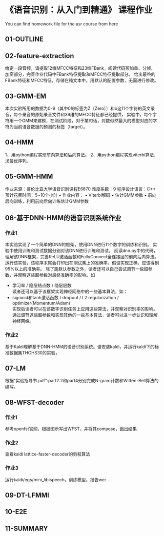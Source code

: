 # 《语音识别：从入门到精通》 课程作业
You can find homework file for the asr course from here

## 01-OUTLINE

## 02-feature-extraction
给定一段音频，请提取12维MFCC特征和23维FBank，阅读代码预加重、分帧、加窗部分，完善作业代码中FBank特征提取和MFCC特征提取部分。
给出最终的FBank特征和MFCC特征，存储在纯文本中，用默认的配置参数，无需进行修改。

## 03-GMM-EM
本次实验所用的数据为0-9（其中0的标签为Z（Zero））和o这11个字符的英文录音，每个录音的原始录音文件和39维的MFCC特征都已经提供，
实验中，每个字符用一个GMM来建模，在测试阶段，对于某句话，对数似然最大的模型对应的字符为当前语音数据的预测的标签（target）。

## 04-HMM
1、用python编程实现前向算法和后向算法。
2、用python编程实现viterbi算法，求最优序列。

## 05-GMM-HMM
作业来源：哥伦比亚大学语音识别课程E6870
难度系数：9 
程序设计语言：C++ 
预计花费时间：5~10个小时
• 作业内容：
  • Viterbi解码
  • 估计GMM参数
  • 前向后向训练，利用前向后向训练估计GMM参数 

## 06-基于DNN-HMM的语音识别系统作业
### 作业1
本实验实现了一个简单的DNN的框架，使用DNN进行11个数字的训练和识别。
实验中使用训练和测试数据分别对该DNN进行训练和测试。
阅读dnn.py中的代码，理解该DNN框架，完善ReLU激活函数和FullyConnect全连接层的前向后向算法。
运行该实验，该程序末尾会打印出在测试集上的准确率。假设实现正确，应该得到95%以上的准确率。
除了跑默认参数之外，读者还可以自己尝试调节一些超参数，并观察这些超参数对最终准确率的影响。如
* 学习率 / 隐层结点数 / 隐层层数  
读者还可以基于该框架实现神经网络中的一些基本算法，如：
* sigmoid和tanh激活函数 / dropout / L2 regularization / optimizer(Momentum/Adam)  
实现后读者可以在该数字识别任务上应用这些算法，并观察对识别率的影响。
通过调节这些超参数和实现其他的一些基本算法，读者可以进一步认识和理解神经网络。
### 作业2
基于Kaldi理解基于DNN-HMM的语音识别系统。请安装kaldi，并运行kaldi下的标准数据集THCHS30的实验，

## 07-LM
根据"实验指导书.pdf":part2.2和part4分别完成N-gram计数和Witten-Bell算法的编写。

## 08-WFST-decoder
### 作业1
参考openfst官网，根据图示写出WFST，并将其compose，画出结果
### 作业2
查看kaldi lattice-faster-decoder的剪枝算法
### 作业3
运行kaldi/egs/mini_libispeech，训练模型，报告wer

## 09-DT-LFMMI

## 10-E2E

## 11-SUMMARY
